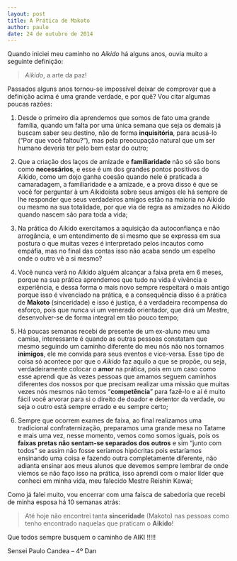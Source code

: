 ```yaml
---
layout: post
title: A Prática de Makoto
author: paulo
date: 24 de outubro de 2014
---
```


Quando iniciei meu caminho no *Aikido* há alguns anos, ouvia muito a seguinte
definição:

> *Aikido*, a arte da paz!

Passados alguns anos tornou-se impossível deixar de comprovar que a definição
acima é uma grande verdade, e por quê? Vou citar algumas poucas razões:

1. Desde o primeiro dia aprendemos que somos de fato uma grande família, quando um
falta por uma única semana que seja os demais já buscam saber seu destino, não de
forma **inquisitória**, para acusá-lo (“Por que você faltou?”), mas pela preocupação
natural que um ser humano deveria ter pelo bem estar do outro;

2. Que a criação dos laços de amizade e **familiaridade** não só são bons como **necessários**,
e esse é um dos grandes pontos positivos do Aikido, como um dojo ganha coesão quando nele
é praticada a camaradagem, a familiaridade e a amizade, e a prova disso é que se você
for perguntar à um Aikidoísta sobre seus amigos ele há sempre de lhe responder que seus
verdadeiros amigos estão na maioria no Aikido ou mesmo na sua totalidade, por que via
de regra as amizades no Aikido quando nascem são para toda a vida;

3. Na prática do Aikido exercitamos a aquisição da autoconfiança e não arrogância,
e um entendimento de si mesmo que se expressa em sua postura o que muitas vezes é
interpretado pelos incautos como empáfia, mas no final das contas isso não acaba
sendo um espelho onde o outro vê a si mesmo?

4. Você nunca verá no Aikido alguém alcançar a faixa preta em 6 meses, porque
na sua prática aprendemos que tudo na vida é vivência e experiência, e dessa forma
o mais novo sempre respeitará o mais antigo porque isso é vivenciado na prática, e
a consequência disso é a prática de **Makoto** (sinceridade) e isso é justiça, é a
verdadeira recompensa do esforço, pois que nunca vi um venerado orientador, que
dirá um Mestre, desenvolver-se de forma integral em tão pouco tempo;

5. Há poucas semanas recebi de presente de um ex-aluno meu uma camisa, interessante
é quando as outras pessoas constatam que mesmo seguindo um caminho diferente do meu
nós não nos tornamos **inimigos**, ele me convida para seus eventos e vice-versa. Esse
tipo de coisa só acontece por que o *Aikido* faz aquilo a que se propõe, ou seja,
verdadeiramente colocar o **amor** na prática, pois em um caso como esse aprendi que
às vezes pessoas que amamos seguem caminhos diferentes dos nossos por que precisam
realizar uma missão que muitas vezes nós mesmos não temos “**competência**” para fazê-lo
e aí é muito fácil você arvorar para si o direito de doador e detentor da verdade,
ou seja o outro está sempre errado e eu sempre certo;

6. Sempre que ocorrem exames de faixa, ao final realizamos uma tradicional confraternização,
preparamos uma grande mesa no Tatame e mais uma vez, nesse momento, vemos como somos
iguais, pois os **faixas pretas não sentam-se separados dos outros** e sim “junto com todos”
se assim não fosse seríamos hipócritas pois estaríamos ensinando uma coisa e fazendo
outra completamente diferente, não adianta ensinar aos meus alunos que devemos sempre
lembrar de onde viemos se não faço isso na prática, isso aprendi com o maior líder
que conheci em minha vida, meu falecido Mestre Reishin Kawai;

Como já falei muito, vou encerrar com uma faísca de sabedoria que recebi de minha
esposa há 10 semanas atrás:

> Até hoje não encontrei tanta **sinceridade** (Makoto) nas pessoas
> como tenho encontrado naquelas que praticam o **Aikido**!
 
Que todos sempre busquem o caminho de AIKI !!!!!

Sensei Paulo Candea – 4º Dan
